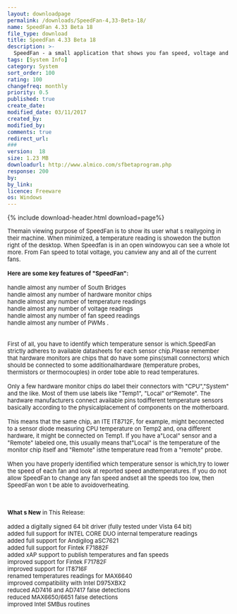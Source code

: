 ```yaml
---
layout: downloadpage
permalink: /downloads/SpeedFan-4,33-Beta-18/
name: SpeedFan 4.33 Beta 18
file_type: download
title: SpeedFan 4.33 Beta 18
description: >-
  SpeedFan - a small application that shows you fan speed, voltage and chip temerature.
tags: [System Info]
category: System
sort_order: 100
rating: 100
changefreq: monthly
priority: 0.5
published: true
create_date: 
modified_date: 03/11/2017
created_by: 
modified_by: 
comments: true
redirect_url: 
### 
version:  18
size: 1.23 MB
downloadurl: http://www.almico.com/sfbetaprogram.php
response: 200
by: 
by_link: 
licence: Freeware
os: Windows
---
```


{% include download-header.html download=page%}

<p style="fix-download-text !important">
<p><font size="2"><p>Themain viewing purpose of SpeedFan is to show its user what s reallygoing in their machine. When minimized, a temperature reading is showedon the button right of the desktop. When Speedfan is in an open windowyou can see a whole lot more. From Fan speed to total voltage, you canview any and all of the current fans. <br />
<br />
<span><strong>Here are some key features of "SpeedFan":</strong></span><br />
<br />
handle almost any number of South Bridges <br />
handle almost any number of hardware monitor chips <br />
handle almost any number of temperature readings <br />
handle almost any number of voltage readings <br />
handle almost any number of fan speed readings <br />
handle almost any number of PWMs .<br />
<br />
<br />
First of all, you have to identify which temperature sensor is which.SpeedFan strictly adheres to available datasheets for each sensor chip.Please remember that hardware monitors are chips that do have some pins(small connectors) which should be connected to some additionalhardware (temperature probes, thermistors or thermocouples) in order tobe able to read temperatures. <br />
<br />
Only a few hardware monitor chips do label their connectors with "CPU","System" and the like. Most of them use labels like "Temp1", "Local" or"Remote". The hardware manufacturers connect available pins todifferent temperature sensors basically according to the physicalplacement of components on the motherboard.<br />
<br />
This means that the same chip, an ITE IT8712F, for example, might beconnected to a sensor diode measuring CPU temperature on Temp2 and, ona different hardware, it might be connected on Temp1. If you have a"Local" sensor and a "Remote" labeled one, this usually means that"Local" is the temperature of the monitor chip itself and "Remote" isthe temperature read from a "remote" probe. <br />
<br />
When you have properly identified which temperature sensor is which,try to lower the speed of each fan and look at reported speed andtemperatures. If you do not allow SpeedFan to change any fan speed andset all the speeds too low, then SpeedFan won t be able to avoidoverheating. </p>
<div class="celltext_big"><br />
<br />
<strong>What s New</strong> in This Release:<br />
<br />
added a digitally signed 64 bit driver (fully tested under Vista 64 bit) <br />
added full support for INTEL CORE DUO internal temperature readings <br />
added full support for Andigilog aSC7621 <br />
added full support for Fintek F71882F <br />
added xAP support to publish temperatures and fan speeds <br />
improved support for Fintek F71782F <br />
improved support for IT8716F <br />
renamed temperatures readings for MAX6640 <br />
improved compatibility with Intel D975XBX2 <br />
reduced AD7416 and AD7417 false detections <br />
reduced MAX6650/6651 false detections <br />
improved Intel SMBus routines</div></p></p>
